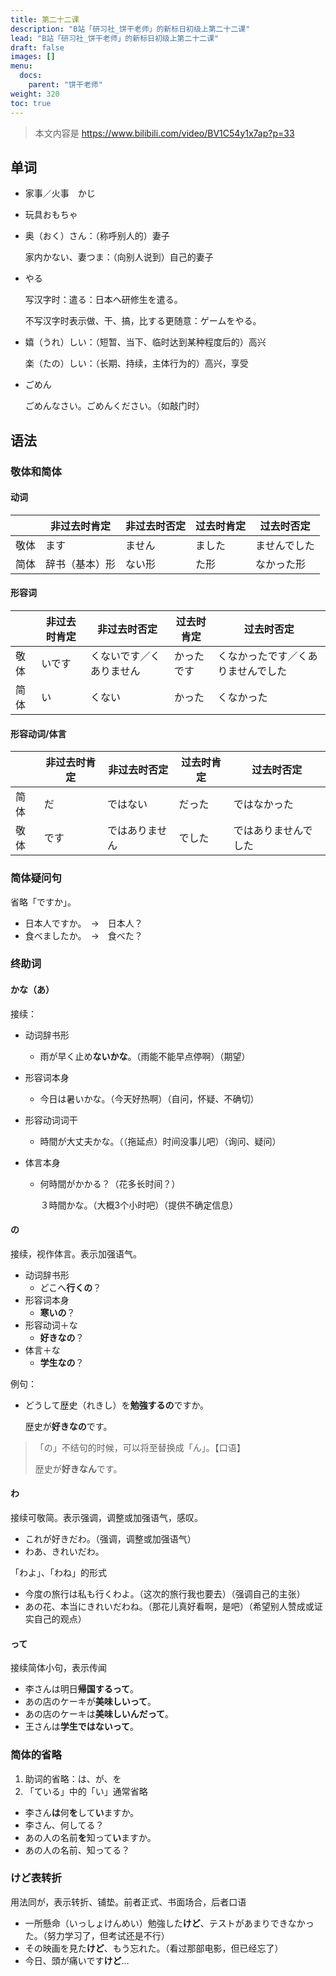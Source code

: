```yaml
---
title: 第二十二课
description: "B站「研习社_饼干老师」的新标日初级上第二十二课"
lead: "B站「研习社_饼干老师」的新标日初级上第二十二课"
draft: false
images: []
menu:
  docs:
    parent: "饼干老师"
weight: 320
toc: true
---
```


> 本文内容是 https://www.bilibili.com/video/BV1C54y1x7ap?p=33

## 单词

- 家事／火事　かじ

- 玩具おもちゃ

- 奥（おく）さん：（称呼别人的）妻子

  家内かない、妻つま：（向别人说到）自己的妻子

- やる

  写汉字时：遣る：日本へ研修生を遣る。

  不写汉字时表示做、干、搞，比する更随意：ゲームをやる。

- 嬉（うれ）しい：（短暂、当下、临时达到某种程度后的）高兴

  楽（たの）しい：（长期、持续，主体行为的）高兴，享受

- ごめん

  ごめんなさい。ごめんください。（如敲门时）

## 语法

### 敬体和简体

#### 动词

|      | 非过去时肯定   | 非过去时否定 | 过去时肯定 | 过去时否定   |
| ---- | -------------- | ------------ | ---------- | ------------ |
| 敬体 | ます           | ません       | ました     | ませんでした |
| 简体 | 辞书（基本）形 | ない形       | た形       | なかった形   |

#### 形容词

|      | 非过去时肯定 | 非过去时否定             | 过去时肯定 | 过去时否定                         |
| ---- | ------------ | ------------------------ | ---------- | ---------------------------------- |
| 敬体 | いです       | くないです／くありません | かったです | くなかったです／くありませんでした |
| 简体 | い           | くない                   | かった     | くなかった                         |

#### 形容动词/体言

|      | 非过去时肯定 | 非过去时否定   | 过去时肯定 | 过去时否定           |
| ---- | ------------ | -------------- | ---------- | -------------------- |
| 简体 | だ           | ではない       | だった     | ではなかった         |
| 敬体 | です         | ではありません | でした     | ではありませんでした |

### 简体疑问句

省略「ですか」。

- 日本人ですか。　→　日本人？
- 食べましたか。　→　食べた？

### 终助词

#### かな（あ）

接续：

- 动词辞书形

  - 雨が早く止め**ないかな**。（雨能不能早点停啊）（期望）

- 形容词本身

  - 今日は暑いかな。（今天好热啊）（自问，怀疑、不确切）

- 形容动词词干

  - 時間が大丈夫かな。（（拖延点）时间没事儿吧）（询问、疑问）

- 体言本身

  - 何時間がかかる？（花多长时间？）

    ３時間かな。（大概3个小时吧）（提供不确定信息）

#### の

接续，视作体言。表示加强语气。

- 动词辞书形
  - どこへ**行くの**？
- 形容词本身
  - **寒いの**？
- 形容动词＋な
  - **好きなの**？
- 体言＋な
  - **学生なの**？

例句：

- どうして歴史（れきし）を**勉強するの**ですか。

  歴史が**好きなの**です。

> 「の」不结句的时候，可以将至替换成「ん」。【口语】
>
> 歴史が**好きなん**です。

#### わ

接续可敬简。表示强调，调整或加强语气，感叹。

- これが好きだわ。（强调，调整或加强语气）
- わあ、きれいだわ。

「わよ」、「わね」的形式

- 今度の旅行は私も行くわよ。（这次的旅行我也要去）（强调自己的主张）
- あの花、本当にきれいだわね。（那花儿真好看啊，是吧）（希望别人赞成或证实自己的观点）

#### って

接续简体小句，表示传闻

- 李さんは明日**帰国するって**。
- あの店のケーキが**美味しいって**。
- あの店のケーキは**美味しいんだって**。
- 王さんは**学生ではないって**。

### 简体的省略

1. 助词的省略：は、が、を
2. 「ている」中的「い」通常省略

- 李さん**は**何**を**して**い**ますか。
- 李さん、何してる？
- あの人の名前**を**知って**い**ますか。
- あの人の名前、知ってる？

### けど表转折

用法同が，表示转折、铺垫。前者正式、书面场合，后者口语

- 一所懸命（いっしょけんめい）勉強した**けど**、テストがあまりできなかった。（努力学习了，但考试还是不行）
- その映画を見た**けど**、もう忘れた。（看过那部电影，但已经忘了）
- 今日、頭が痛いです**けど**…


